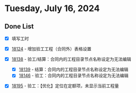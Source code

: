 # Tuesday, July 16, 2024

## Done List

- [x] 填写工时
- [x] [18124](http://49.4.7.28:8081/task-view-18124.html) - 增加验工工程（合同外）表格设置
- [x] [18138](http://49.4.7.28:8081/task-view-18138.html) - 验工/结算：合同内的工程目录节点名称设定为无法编辑
  - [x] [18139](http://49.4.7.28:8081/task-view-18139.html) - 结算：合同内的工程目录节点名称设定为无法编辑
  - [x] [18146](http://49.4.7.28:8081/task-view-18146.html) - 验工：合同内的工程目录节点名称设定为无法编辑
- [x] [18195](http://49.4.7.28:8081/task-view-18195.html) - 验工：【优化】定位在定额项，未显示当前工程量
  